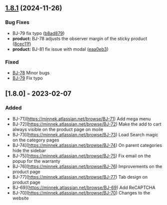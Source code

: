 

## [1.8.1](https://github.com/yourstorewizards/body-jewelry-storefront/compare/1.8.0...1.8.1) (2024-11-26)


### Bug Fixes

* BJ-79 fix typo ([b8ad879](https://github.com/yourstorewizards/body-jewelry-storefront/commit/b8ad879d5cf971cb429961bfb1dc2fb6e9555572))
* **product:** BJ-78 adjusts the observer margin of the sticky product ([8cec11f](https://github.com/yourstorewizards/body-jewelry-storefront/commit/8cec11ff697db227aab436623ca771e0ba79fb40))
* **product:** BJ-81 fix issue with modal ([eaa0eb3](https://github.com/yourstorewizards/body-jewelry-storefront/commit/eaa0eb3b6a52f8e097734cd394c496d3e8d0d287))

### Fixed

- [BJ-78](https://minnek.atlassian.net/browse/BJ-78) Minor bugs
- [BJ-79](https://minnek.atlassian.net/browse/BJ-79) Fix typo

## [1.8.0] - 2023-02-07

### Added

- BJ-71](https://minnek.atlassian.net/browse/BJ-71) Add mega menu
- BJ-72](https://minnek.atlassian.net/browse/BJ-72) Make the add to cart always visible on the product page on moile
- BJ-73](https://minnek.atlassian.net/browse/BJ-73) Load Search magic on the category pages
- BJ-74](https://minnek.atlassian.net/browse/BJ-74) On parent categories hide the sidebar
- BJ-75](https://minnek.atlassian.net/browse/BJ-75) Fix email on the popup for the warranty
- BJ-76](https://minnek.atlassian.net/browse/BJ-76) Improvements on the product page
- BJ-77](https://minnek.atlassian.net/browse/BJ-77) Tab design on product page
- BJ-69](https://minnek.atlassian.net/browse/BJ-69) Add ReCAPTCHA
- BJ-70](https://minnek.atlassian.net/browse/BJ-70) Changes to the website
